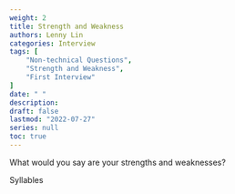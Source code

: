 ```yaml
---
weight: 2
title: Strength and Weakness
authors: Lenny Lin
categories: Interview
tags: [
    "Non-technical Questions",
    "Strength and Weakness",
    "First Interview"
]
date: " "
description: 
draft: false
lastmod: "2022-07-27"
series: null
toc: true
---
```




What would you say are your strengths and weaknesses?  

Syllables